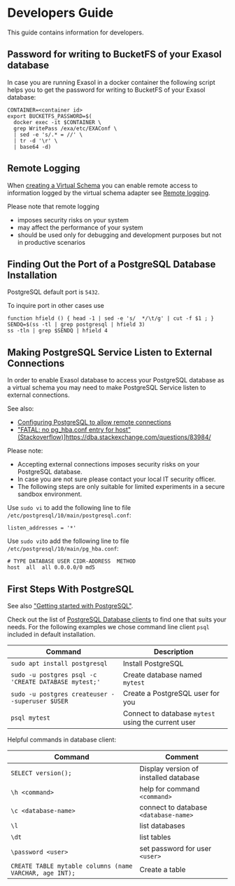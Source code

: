 # Developers Guide

This guide contains information for developers.

## Password for writing to BucketFS of your Exasol database

In case you are running Exasol in a docker container the following script helps you to get the password for writing to BucketFS of your Exasol database:

```shell
CONTAINER=<container id>
export BUCKETFS_PASSWORD=$(
  docker exec -it $CONTAINER \
  grep WritePass /exa/etc/EXAConf \
  | sed -e 's/.* = //' \
  | tr -d '\r' \
  | base64 -d)
```

## Remote Logging

When [creating a Virtual Schema](../user_guide/postgresql_user_guide.md#creating-a-virtual-schema) you can enable remote access to information logged by the virtual schema adapter see [Remote logging](https://docs.exasol.com/db/latest/database_concepts/virtual_schema/logging.htm).

Please note that remote logging
* imposes security risks on your system
* may affect the performance of your system
* should be used only for debugging and development purposes but not in productive scenarios

## Finding Out the Port of a PostgreSQL Database Installation

PostgreSQL default port is `5432`.

To inquire port in other cases use

```shell
function hfield () { head -1 | sed -e 's/  */\t/g' | cut -f $1 ; }
SENDQ=$(ss -tl | grep postgresql | hfield 3)
ss -tln | grep $SENDQ | hfield 4
```

## Making PostgreSQL Service Listen to External Connections

In order to enable Exasol database to access your PostgreSQL database as a virtual schema you may need to make PostgreSQL Service listen to external connections.

See also:

* [Configuring PostgreSQL to allow remote connections](https://www.bigbinary.com/blog/configure-postgresql-to-allow-remote-connection)
* ["FATAL: no pg_hba.conf entry for host" (Stackoverflow)](https://dba.stackexchange.com/questions/83984/connect-to-postgresql-server-fatal-no-pg-hba-conf-entry-for-host)]https://dba.stackexchange.com/questions/83984/

Please note:

* Accepting external connections imposes security risks on your PostgreSQL database.
* In case you are not sure please contact your local IT security officer.
* The following steps are only suitable for limited experiments in a secure sandbox environment.

Use `sudo vi` to add the following line to file `/etc/postgresql/10/main/postgresql.conf`:
```
listen_addresses = '*'
```

Use `sudo vi`to add the following line to file `/etc/postgresql/10/main/pg_hba.conf`:
```
# TYPE DATABASE USER CIDR-ADDRESS  METHOD
host  all  all 0.0.0.0/0 md5
```

## First Steps With PostgreSQL

See also ["Getting started with PostgreSQL"](https://www3.ntu.edu.sg/home/ehchua/programming/sql/PostgreSQL_GetStarted.html).

Check out the list of [PostgreSQL Database clients](https://wiki.postgresql.org/wiki/PostgreSQL_Clients) to find one that suits your needs.
For the following examples we chose command line client `psql` included in default installation.

| Command | Description |
|---------|-------------|
| `sudo apt install postgresql` | Install PostgreSQL |
| `sudo -u postgres psql -c 'CREATE DATABASE mytest;'` | Create database named `mytest` |
| `sudo -u postgres createuser --superuser $USER` | Create a PostgreSQL user for you |
| `psql mytest` | Connect to database `mytest` using the current user |

Helpful commands in database client:

| Command | Comment |
| -------- | --------- |
| `SELECT version();` | Display version of installed database |
| `\h <command>` | help for command `<command>` |
| `\c <database-name>` | connect to database `<database-name>` |
| `\l` | list databases |
| `\dt` | list tables |
| `\password <user>` | set password for user `<user>` |
| `CREATE TABLE mytable columns (name VARCHAR, age INT);` | Create a table |

